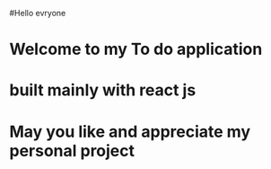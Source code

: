 #Hello evryone
# Welcome to my To do application 
# built mainly with react js
# May you like and appreciate my personal project
